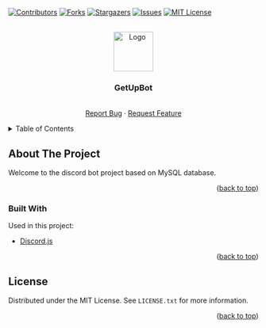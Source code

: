 <div id="top"></div>

[![Contributors][contributors-shield]][contributors-url]
[![Forks][forks-shield]][forks-url]
[![Stargazers][stars-shield]][stars-url]
[![Issues][issues-shield]][issues-url]
[![MIT License][license-shield]][license-url]

<br />
<div align="center">
  <a href="https://github.com/ZabKoz/GetUpBot">
    <img src="images/logo.png" alt="Logo" width="80" height="80">
  </a>

  <h3 align="center">GetUpBot</h3>

  <p align="center">
    <br />
    <a href="https://github.com/ZabKoz/GetUpBot/issues">Report Bug</a>
    ·
    <a href="https://github.com/ZabKoz/GetUpBot/issues">Request Feature</a>
  </p>
</div>

<!-- TABLE OF CONTENTS -->
<details>
  <summary>Table of Contents</summary>
  <ol>
    <li>
      <a href="#about-the-project">About The Project</a>
      <ul>
        <li><a href="#built-with">Built With</a></li>
      </ul>
    </li>
    <li><a href="#license">License</a></li>
  </ol>
</details>



<!-- ABOUT THE PROJECT -->
## About The Project

Welcome to the discord bot project based on MySQL database.

<p align="right">(<a href="#top">back to top</a>)</p>



### Built With

Used in this project:

* [Discord.js](https://discord.js.org/)


<p align="right">(<a href="#top">back to top</a>)</p>

<!-- LICENSE -->
## License

Distributed under the MIT License. See `LICENSE.txt` for more information.

<p align="right">(<a href="#top">back to top</a>)</p>

<!-- MARKDOWN LINKS & IMAGES -->
<!-- https://www.markdownguide.org/basic-syntax/#reference-style-links -->
[contributors-shield]: https://img.shields.io/github/contributors/ZabKoz/GetUpBot.svg?style=for-the-badge
[contributors-url]: https://github.com/ZabKoz/GetUpBot/graphs/contributors
[forks-shield]: https://img.shields.io/github/forks/ZabKoz/GetUpBot.svg?style=for-the-badge
[forks-url]: https://github.com/ZabKoz/GetUpBot/network/members
[stars-shield]: https://img.shields.io/github/stars/ZabKoz/GetUpBot.svg?style=for-the-badge
[stars-url]: https://github.com/ZabKoz/GetUpBot/stargazers
[issues-shield]: https://img.shields.io/github/issues/ZabKoz/GetUpBot.svg?style=for-the-badge
[issues-url]: https://github.com/ZabKoz/GetUpBot/issues
[license-shield]: https://img.shields.io/github/license/ZabKoz/GetUpBot.svg?style=for-the-badge
[license-url]: https://github.com/ZabKoz/GetUpBot/blob/master/LICENSE.txt